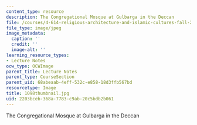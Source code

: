 ```yaml
---
content_type: resource
description: The Congregational Mosque at Gulbarga in the Deccan
file: /courses/4-614-religious-architecture-and-islamic-cultures-fall-2002/2203bceb368a7783c9ab20c5bdb2b061_1098thumbnail.jpg
file_type: image/jpeg
image_metadata:
  caption: ''
  credit: ''
  image-alt: ''
learning_resource_types:
- Lecture Notes
ocw_type: OCWImage
parent_title: Lecture Notes
parent_type: CourseSection
parent_uid: 68abeaab-4eff-532c-e858-18d3ffb567bd
resourcetype: Image
title: 1098thumbnail.jpg
uid: 2203bceb-368a-7783-c9ab-20c5bdb2b061
---
```

The Congregational Mosque at Gulbarga in the Deccan

